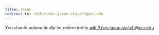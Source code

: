```yaml
---
title: Jason
redirect_to: /wiki/User:jason.stajich@ucr.edu
---
```


You should automatically be redirected to [wiki/User:jason.stajich@ucr.edu](User:jason.stajich@ucr.edu)
